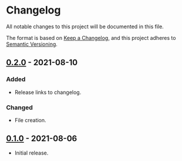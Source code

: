 # Changelog

All notable changes to this project will be documented in this file.

The format is based on [Keep a Changelog](https://keepachangelog.com),
and this project adheres to [Semantic Versioning](https://semver.org).

## [0.2.0] - 2021-08-10

### Added

- Release links to changelog.

### Changed

- File creation.

## [0.1.0] - 2021-08-06

- Initial release.

[0.2.0]: https://github.com/esadek/adroa/compare/0.1.0...0.2.0
[0.1.0]: https://github.com/esadek/adroa/releases/tag/0.1.0